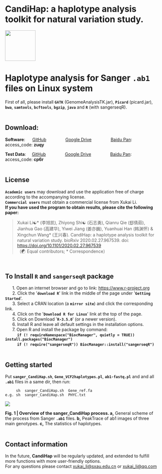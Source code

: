 # CandiHap: a haplotype analysis toolkit for natural variation study.

<img src="https://github.com/xukaili/CandiHap/blob/master/Figures/logo_mac.gif" width="100" height="100">

# Haplotype analysis for Sanger __`.ab1`__ files on Linux system
First of all, please install __`GATK`__ (GenomeAnalysisTK.jar), __`Picard`__ (picard.jar), __`bwa`__, __`samtools`__, __`bcftools`__, __`bgzip`__, __`java`__ and __`R`__ (with sangerseqR).</br></br>

## Download:
**Software**:      [GitHub](https://github.com/xukaili/CandiHap/raw/master/Sanger_ab1_Linux/sanger_CandiHap-1.0.1.zip)                [Google Drive](https://drive.google.com/file/d/1QgVMbSYx27_j_OYzu5OWWRshSehsoZkJ/view?usp=sharing)                [Baidu Pan](https://pan.baidu.com/s/1ShMMMNogsJNdx3GOyMIj_w):   access_code: **zuqy**</br>

**Test Data**:     [GitHub](https://github.com/xukaili/CandiHap/raw/master/Sanger_ab1_Linux/sanger_teat_data.zip)                [Google Drive](https://drive.google.com/file/d/1ZiFGuFG01b4r_zsnbhqpaIZAZ-yffUCC/view?usp=sharing)                [Baidu Pan](https://pan.baidu.com/s/1Y-Ohg-Q8AiXLDJDoQxkMzA):   access_code: **cp6r**</br></br>

## License
__`Academic users`__ may download and use the application free of charge according to the accompanying license.</br>
__`Commercial users`__ must obtain a commercial license from Xukai Li.</br>
**If you have used the program to obtain results, please cite the following paper:**</br>
> Xukai Li☯* (李旭凯), Zhiyong Shi☯ (石志勇), Qianru Qie (郄倩茹), Jianhua Gao (高建华), Yiwei Jiang (姜亦巍), Yuanhuai Han (韩渊怀) & Xingchun Wang* (王兴春). CandiHap: a haplotype analysis toolkit for natural variation study. bioRxiv 2020.02.27.967539. doi: https://doi.org/10.1101/2020.02.27.967539</br>
> （☯ Equal contributors; * Correspondence）</br>
</br>

## To Install __`R`__ and __`sangerseqR`__ package
      1. Open an internet browser and go to link: https://www.r-project.org</br>
      2. Click the '__`download R`__' link in the middle of the page under '__`Getting Started`__'.</br>
      3. Select a CRAN location (a __`mirror site`__) and click the corresponding link.</br>
      4. Click on the '__`Download R for Linux`__' link at the top of the page.</br>
      5. Click on Download '__`R-3.5.0`__' (or a newer version).</br>
      6. Install R and leave all default settings in the installation options.</br>
      7. Open R and install the package by command: </br>
          __`if (! requireNamespace("BiocManager", quietly = TRUE)) install.packages("BiocManager")`__</br>
          __`if (! require("sangerseqR")) BiocManager::install("sangerseqR")`__</br>
</br>

## Getting started
Put __`sanger_CandiHap.sh`__, __`Gene_VCF2haplotypes.pl`__, __`ab1-fastq.pl`__ and and all __`.ab1`__ files in a same dir, then run:</br>
```
     sh  sanger_CandiHap.sh  Gene_ref.fa
e.g. sh  sanger_CandiHap.sh  PHYC.txt
```

<img src="https://github.com/xukaili/CandiHap/blob/master/Figures/Sanger_Figure.png">

**Fig. 1 | Overview of the sanger_CandiHap process. a,** General scheme of the process from Sanger __`.ab1`__ files. **b,** PeakTrace of ab1 images of three main genotypes. **c,** The statistics of haplotypes. </br></br>

## Contact information
In the future, **CandiHap** will be regularly updated, and extended to fulfill more functions with more user-friendly options.</br>
For any questions please contact xukai_li@sxau.edu.cn or xukai_li@qq.com </br>
